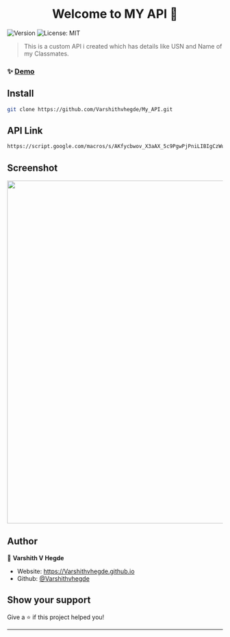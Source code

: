 <h1 align="center">Welcome to MY API 👋</h1>
<p>
  <img alt="Version" src="https://img.shields.io/badge/version-1.0.0-blue.svg?cacheSeconds=2592000" />
   <img alt="License: MIT" src="https://img.shields.io/badge/License-MIT-yellow.svg" />
</p>

> This is a custom API i created which has details like USN and Name of my Classmates.


### ✨ [Demo](https://Varshithvhegde.github.io/My_API/)

## Install

```sh
git clone https://github.com/Varshithvhegde/My_API.git
```
## API Link
```sh
https://script.google.com/macros/s/AKfycbwov_X3aAX_5c9PgwPjPniLIBIgCzWu0UbT1Lt9LHQRfV7IUpGWPqzQ1yyvzJgFUNJb/exec
```
## Screenshot
<img src="https://user-images.githubusercontent.com/80502833/183128173-62fa5687-40d9-4441-8603-30dfb02eee8f.png" width=800px/>  

## Author  

👤 **Varshith V Hegde**

* Website: https://Varshithvhegde.github.io
* Github: [@Varshithvhegde](https://github.com/Varshithvhgde)

## Show your support

Give a ⭐️ if this project helped you!

***
